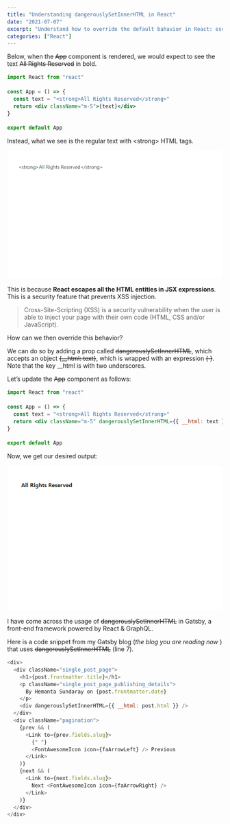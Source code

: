 ```yaml
---
title: "Understanding dangerouslySetInnerHTML in React"
date: "2021-07-07"
excerpt: "Understand how to override the default bahavior in React: escaping HTML entities in JSX expressions"
categories: ["React"]
---
```


Below, when the ~~App~~ component is rendered, we would expect to see the text ~~All Rights Reserved~~ in bold.

```jsx {numberLines}
import React from "react"

const App = () => {
  const text = "<strong>All Rights Reserved</strong>"
  return <div className="m-5">{text}</div>
}

export default App
```

Instead, what we see is the regular text with \<strong> HTML tags.

![Text](../images/dangerouslySetInnerHTML/rendered-text.png)

This is because **React escapes all the HTML entities in JSX expressions**. This is a security feature that prevents XSS injection.

> Cross-Site-Scripting (XSS) is a security vulnerability when the user is able to inject your page with their own code (HTML, CSS and/or JavaScript).

How can we then override this behavior?

We can do so by adding a prop called ~~dangerouslySetInnerHTML~~, which accepts an object ~~{\_\_html: text}~~, which is wrapped with an expression ~~{ }~~. Note that the key \_\_html is with two underscores.

Let’s update the ~~App~~ component as follows:

```jsx {numberLines, 5}
import React from "react"

const App = () => {
  const text = "<strong>All Rights Reserved</strong>"
  return <div className="m-5" dangerouslySetInnerHTML={{ __html: text }} />
}

export default App
```

Now, we get our desired output:

![Bold Text](../images/dangerouslySetInnerHTML/rendered-text-bold.png)

I have come across the usage of ~~dangerouslySetInnerHTML~~ in Gatsby, a front-end framework powered by React & GraphQL.

Here is a code snippet from my Gatsby blog (_the blog you are reading now_ ) that uses ~~dangerouslySetInnerHTML~~ (line 7).

```js {numberLines, 7}
<div>
  <div className="single_post_page">
    <h1>{post.frontmatter.title}</h1>
    <p className="single_post_page_publishing_details">
      By Hemanta Sundaray on {post.frontmatter.date}
    </p>
    <div dangerouslySetInnerHTML={{ __html: post.html }} />
  </div>
  <div className="pagination">
    {prev && (
      <Link to={prev.fields.slug}>
        {" "}
        <FontAwesomeIcon icon={faArrowLeft} /> Previous
      </Link>
    )}
    {next && (
      <Link to={next.fields.slug}>
        Next <FontAwesomeIcon icon={faArrowRight} />
      </Link>
    )}
  </div>
</div>
```
